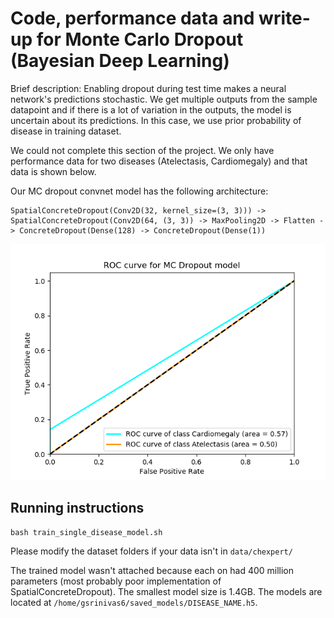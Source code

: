 # Code, performance data and write-up for Monte Carlo Dropout (Bayesian Deep Learning)

Brief description: Enabling dropout during test time makes a neural network's predictions stochastic. We get multiple outputs from the sample datapoint and if there is a lot of variation in the outputs, the model is uncertain about its predictions. In this case, we use prior probability of disease in training dataset.

We could not complete this section of the project. We only have performance data for two diseases (Atelectasis, Cardiomegaly) and that data is shown below.

Our MC dropout convnet model has the following architecture:
```
SpatialConcreteDropout(Conv2D(32, kernel_size=(3, 3))) -> SpatialConcreteDropout(Conv2D(64, (3, 3)) -> MaxPooling2D -> Flatten -> ConcreteDropout(Dense(128) -> ConcreteDropout(Dense(1))
```

![](roc_curve.png)

## Running instructions
```
bash train_single_disease_model.sh
```
Please modify the dataset folders if your data isn't in `data/chexpert/`

The trained model wasn't attached because each on had 400 million parameters (most probably poor implementation of SpatialConcreteDropout). The smallest model size is 1.4GB. The models are located at `/home/gsrinivas6/saved_models/DISEASE_NAME.h5`.
